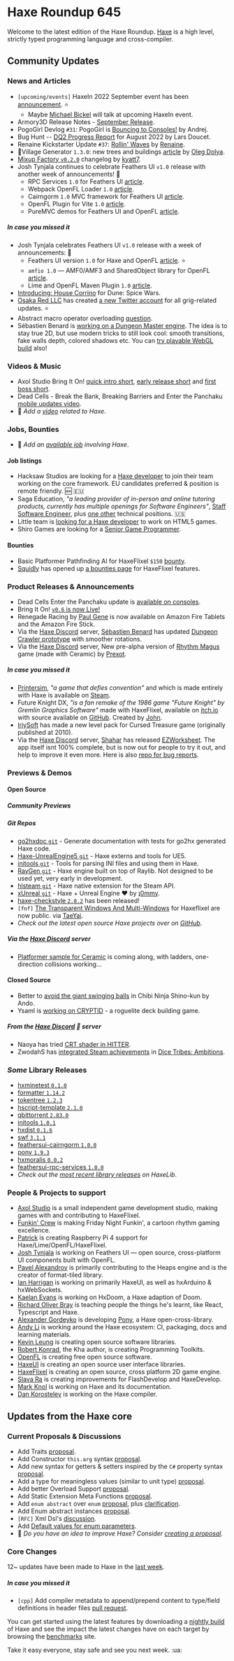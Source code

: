 [_template]: ../templates/roundup.html
[date]: / "2022-09-15 09:40:00"
[modified]: / "2022-09-15 10:01:00"
[published]: / "2022-09-15 12:00:00"
[description]: / "The latest news covering the Haxe community, featuring upcoming talks, the latest HaxeLib releases, game previews and lots more!"
[contributor]: https://twitter.com/teormech "Alexander Hohlov"

# Haxe Roundup 645

Welcome to the latest edition of the Haxe Roundup. [Haxe](http://haxe.org/?ref=haxe.io) is a high level, strictly typed programming language and cross-compiler.

## Community Updates

### News and Articles

- `[upcoming/events]` HaxeIn 2022 September event has been [announcement](https://community.haxe.org/t/haxein-2022-september/3628?u=skial). :star:
  - Maybe [Michael Bickel](https://twitter.com/dazKind/status/1561840496963633154) will talk at upcoming HaxeIn event.
- Armory3D Release Notes - [September Release](https://forums.armory3d.org/t/armory3d-release-notes-2022-09-september-release/4970?u=skial).
- PogoGirl Devlog `#31`: PogoGirl is [Bouncing to Consoles!](https://www.ohsat.com/post/pogogirl-devlog/post31/) by Andrej.
- Bug Hunt -- [DQ2 Progress Report](https://www.fortressofdoors.com/dq2-progress-report-for-august-2022/) for August 2022 by Lars Doucet.
- Renaine Kickstarter Update `#37`: [Rollin' Waves](https://www.kickstarter.com/projects/585676804/renaine-a-game-about-overcoming-failure/posts/3542407) by [Renaine](https://twitter.com/RenaineGame/status/1569388073242198017).
- 🏡Village Generator `1.3.0`: new trees and buildings [article](https://www.patreon.com/posts/71653886) by [Oleg Dolya](https://twitter.com/watawatabou/status/1567885542624215041).
- [Mixup Factory `v0.2.0`](https://kyatt7.itch.io/there-was-a-mixup-at-the-factory/devlog/427805/mixup-factory-v020) changelog by [kyatt7](https://twitter.com/kyatt7/status/1570046252074639362).
- Josh Tynjala continues to celebrate Feathers UI `v1.0` release with another week of announcements! :tada:
    - RPC Services `1.0` for Feathers UI [article](https://feathersui.com/blog/2022/09/08/feathers-ui-rpc-services-1-0-0-remote-object-http-service-haxe).
    - Webpack OpenFL Loader `1.0` [article](https://feathersui.com/blog/2022/09/09/webpack-openfl-loader-plugin-1-0-0).
    - Cairngorm `1.0` MVC framework for Feathers UI [article](https://feathersui.com/blog/2022/09/12/feathers-ui-cairngorm-1-0-0-mvc-microarchitecture-framework).
    - OpenFL Plugin for Vite `1.0` [article](https://feathersui.com/blog/2022/09/13/vite-openfl-plugin-1-0-0).
    - PureMVC demos for Feathers UI and OpenFL [article](https://feathersui.com/blog/2022/09/14/puremvc-haxe-openfl-feathers-ui-demos).

##### _In case you missed it_

- Josh Tynjala celebrates Feathers UI `v1.0` release with a week of announcements: :tada:
  - Feathers UI version `1.0` for Haxe and OpenFL [article](https://feathersui.com/blog/2022/09/01/feathers-ui-version-1-0-haxe-openfl-stable-release). :star:
  - `amfio 1.0` — AMF0/AMF3 and SharedObject library for OpenFL [article](https://feathersui.com/blog/2022/09/06/amfio-1-0-0-action-message-format-local-shared-object-haxe).
  - Lime and OpenFL Maven Plugin `1.0` [article](https://feathersui.com/blog/2022/09/07/lime-openfl-maven-plugin-1-0-0/).
- [Introducing: House Corrino](https://steamcommunity.com/games/1605220/announcements/detail/3260064003793942780) for Dune: Spice Wars.
- [Osaka Red LLC](https://twitter.com/osakared/status/1566083712759959553) has created [a new Twitter account](https://twitter.com/haxe_grig/status/1566083250828627973) for all grig-related updates. :star:
- Abstract macro operator overloading [question](https://community.haxe.org/t/abstract-macro-op-overloading/3674?u=skial).
- Sébastien Benard is [working on a Dungeon Master engine](https://twitter.com/deepnightfr/status/1567434207730827264). The idea is to stay true 2D, but use modern tricks to still look cool: smooth transitions, fake walls depth, colored shadows etc. You can [try playable WebGL build](https://deepnight.net/blog/dungeon-crawler-prototype/) also!

### Videos & Music

- Axol Studio Bring It On! [quick intro short](https://www.youtube.com/shorts/YG2dOdH6t4k?widget_referrer=haxe.io), [early release short](https://www.youtube.com/shorts/P3Cg2V48Ksg?widget_referrer=haxe.io) and [first boss short](https://www.youtube.com/shorts/FOgam5XULbo?widget_referrer=haxe.io).
- Dead Cells - Break the Bank, Breaking Barriers and Enter the Panchaku [mobile updates video](https://www.youtube.com/watch?v=XSsDHKB9IPs&widget_referrer=haxe.io).
- :memo: _Add a [video](https://github.com/skial/haxe.io/labels/video) related to Haxe_.

### Jobs, Bounties

- :memo: _Add an [available job](https://github.com/skial/haxe.io/labels/jobs) involving Haxe_.

#### Job listings

- Hacksaw Studios are looking for a [Haxe developer](https://github.com/skial/haxe.io/issues/992) to join their team working on the core framework. EU candidates preferred & position is remote friendly. :new: :eu:
- Saga Education, _"a leading provider of in-person and online tutoring products, currently has multiple openings for Software Engineers"_, [Staff Software Engineer](https://www.sagaeducation.org/careers?gh_jid=5973477002), plus [one other](https://github.com/skial/haxe.io/issues/974) technical positions. :us:
- Little team is [looking for a Haxe developer](https://gamedev.ru/job/forum/?id=264871) to work on HTML5 games.
- Shiro Games are looking for a [Senior Game Programmer](https://shirogames.com/jobs/senior-game-programmer/).

#### Bounties
- Basic Platformer Pathfinding AI for HaxeFlixel `$150` [bounty](https://github.com/chosencharacters/squidBounties/issues/5).
- [Squidly](https://twitter.com/squuuidly/status/1243925472121151488) has opened up [a bounties page](https://github.com/chosencharacters/squidBounties) for HaxeFlixel features.

### Product Releases & Announcements

- Dead Cells Enter the Panchaku update is [available on consoles](https://twitter.com/motiontwin/status/1567890095797149696).
- Bring It On! [`v0.6` is now Live!](https://store.steampowered.com/news/app/2020460/view/3423321392355617914)
- Renegade Racing by [Paul Gene](https://twitter.com/PaulGene/status/1568209602151432192) is now available on Amazon Fire Tablets and the Amazon Fire Stick.
- Via the [Haxe Discord] server, [Sébastien Benard](https://discord.com/channels/162395145352904705/162664383082790912/1017691415880400936) has updated [Dungeon Crawler prototype](https://deepnight.net/blog/dungeon-crawler-prototype/) with smoother rotations.
- Via the [Haxe Discord] server, New pre-alpha version of [Rhythm Magus](https://www.newgrounds.com/projects/games/1895598/preview/filetype/2) game (made with Ceramic) by [Prexot](https://discord.com/channels/162395145352904705/162664383082790912/1019350972209823764).

##### _In case you missed it_

- [Printersim](https://community.haxe.org/t/printersim/3673?u=skial), _"a game that defies convention"_ and which is made entirely with Haxe is available on [Steam](https://store.steampowered.com/app/1665200/Printersim/).
- Future Knight DX, _"is a fan remake of the 1986 game "Future Knight" by Gremlin Graphics Software"_ made with HaxeFlixel, available on [itch.io](https://john0032.itch.io/future-knight-dx) with source available on [GitHub](https://github.com/john32b/futureknightdx). Created by [John](https://twitter.com/john32b/status/1566134919146967045).
- [IriySoft](https://twitter.com/IriySoft/status/1565332324908257280) has made a new level pack for Cursed Treasure game (originally published at 2010).
- Via the [Haxe Discord] server, [Shahar](https://discord.com/channels/162395145352904705/162664383082790912/1015123609552945214) has released [EZWorksheet](
https://ezworksheet.spacebubble.io/). The app itself isnt 100% complete, but is now out for people to try it out, and help to improve it even more. Here is also [repo for bug reports](https://github.com/ShaharMS/EZWorksheet-Evolution/issues).

### Previews & Demos

#### Open Source

##### Community Previews

##### _Git Repos_

- [go2hxdoc `git`](https://github.com/go2hx/go2hxdoc) - Generate documentation with tests for go2hx generated Haxe code.
- [Haxe-UnrealEngine5 `git`](https://github.com/RobertBorghese/Haxe-UnrealEngine5) - Haxe externs and tools for UE5.
- [initools `git`](https://github.com/Eventretta/initools) - Tools for parsing INI files and using them in Haxe.
- [RayGen `git`](https://github.com/thepercentageguy/RayGen) - Haxe engine built on top of Raylib. Not designed to be used yet, very early in development.
- [hlsteam `git`](https://github.com/HeapsIO/hlsteam) - Haxe native extension for the Steam API.
- [xUnreal `git`](https://github.com/LogicInteractive/xUnreal) - Haxe + Unreal Engine ❤ by [ʇ0mmy](https://twitter.com/d0oo0p/status/1569972149015691264).
- [haxe-checkstyle `2.8.2`](https://github.com/HaxeCheckstyle/haxe-checkstyle/releases/tag/v2.8.2) has been released!
- `[fnf]` [The Transparent Windows And Multi-Windows](https://github.com/DuskieWhy/Transparent-and-MultiWindow-FNF) for Haxeflixel are now public. via [TaeYai](https://twitter.com/taeyai_/status/1568847758190350336).
- _Check out the latest open source Haxe projects over on [GitHub][latest github]_.

##### Via the [Haxe Discord] server

- [Platformer sample for Ceramic](https://discord.com/channels/162395145352904705/162664383082790912/1019015997040115742) is coming along, with ladders, one-direction collisions working...

#### Closed Source

- Better to [avoid the giant swinging balls](https://twitter.com/ohsat_games/status/1568660703959023616) in Chibi Ninja Shino-kun by Ando.
- Ysaml is [working on CRYPTID](https://twitter.com/mielsmiels/status/1568784912597262340) - a roguelite deck building game.

##### From the [Haxe Discord] :key: server

- Naoya has tried [CRT shader in HITTER](https://discord.com/channels/162395145352904705/162664383082790912/1019292143422025829).
- ZwodahS has [integrated Steam achievements](https://discord.com/channels/162395145352904705/162664383082790912/1019837893998563378) in [Dice Tribes: Ambitions](https://store.steampowered.com/app/1965800/Dice_Tribes_Ambitions/).

### _Some_ Library Releases

- [hxminetest `0.1.0`](https://lib.haxe.org/p/hxminetest)
- [formatter `1.14.2`](https://lib.haxe.org/p/formatter)
- [tokentree `1.2.3`](https://lib.haxe.org/p/tokentree)
- [hscript-template `2.1.0`](https://lib.haxe.org/p/hscript-template)
- [qbittorrent `2.83.0`](https://lib.haxe.org/p/qbittorrent)
- [initools `1.0.1`](https://lib.haxe.org/p/initools)
- [hxdist `0.1.6`](https://lib.haxe.org/p/hxdist)
- [swf `3.1.1`](https://lib.haxe.org/p/swf)
- [feathersui-cairngorm `1.0.0`](https://lib.haxe.org/p/feathersui-cairngorm)
- [pony `1.9.3`](https://lib.haxe.org/p/pony)
- [hxmoralis `0.0.2`](https://lib.haxe.org/p/hxmoralis)
- [feathersui-rpc-services `1.0.0`](https://lib.haxe.org/p/feathersui-rpc-services)
- _Check out the [most recent library releases](https://lib.haxe.org/recent/) on HaxeLib_.

### People & Projects to support

- [Axol Studio](https://axolstudio.com/) is a small independent game development studio, making games with and contributing to HaxeFlixel.
- [Funkin' Crew](https://ninja-muffin24.itch.io/funkin) is making Friday Night Funkin', a cartoon rhythm gaming excellence.
- [Patrick](https://www.patreon.com/gepatto) is creating Raspberry Pi 4 support for Haxe/Lime/OpenFL/HaxeFlixel.
- [Josh Tynjala](https://github.com/sponsors/joshtynjala) is working on Feathers UI — open source, cross-platform UI components built with OpenFL.
- [Pavel Alexandrov](https://ko-fi.com/yanrishatum) is primarily contributing to the Heaps engine and is the creator of format-tiled library.
- [Ian Harrigan](https://github.com/sponsors/ianharrigan) is working on primarily HaxeUI, as well as hxArduino & hxWebSockets.
- [Kaelan Evans](https://github.com/sponsors/kevansevans) is working on HxDoom, a Haxe adaption of Doom.
- [Richard Oliver Bray](https://ko-fi.com/richardoliverbray) is teaching people the things he's learnt, like React, Typescript and Haxe.
- [Alexander Gordeyko](https://www.patreon.com/axgord) is developing [Pony](https://github.com/AxGord/Pony), a Haxe open-cross-library.
- [Andy Li](https://github.com/users/andyli/sponsorship) is working around the Haxe ecosystem: CI, packaging, docs and learning materials.
- [Kevin Leung](https://www.patreon.com/kevinresol) is creating open source software libraries.
- [Robert Konrad](https://www.patreon.com/RobDangerous), the Kha author, is creating Programming Toolkits.
- [OpenFL](https://www.patreon.com/openfl) is creating free open source software.
- [HaxeUI](https://www.patreon.com/haxeui) is creating an open source user interface libraries.
- [HaxeFlixel](https://www.patreon.com/haxeflixel) is creating an open source, cross platform 2D game engine.
- [Slava Ra](https://www.patreon.com/slavara) is creating improvements for FlashDevelop and HaxeDevelop.
- [Mark Knol](https://www.patreon.com/markknol) is working on Haxe and its documentation.
- [Dan Korostelev](https://www.patreon.com/nadako) is working on the Haxe compiler.

## Updates from the Haxe core

### Current Proposals & Discussions

- Add Traits [proposal](https://github.com/HaxeFoundation/haxe-evolution/pull/98).
- Add Constructor `this.arg` syntax [proposal](https://github.com/HaxeFoundation/haxe-evolution/pull/97).
- Add new syntax for getters & setters inspired by the `C#` property syntax [proposal](https://github.com/HaxeFoundation/haxe-evolution/pull/96).
- Add a type for meaningless values (similar to unit type) [proposal](https://github.com/HaxeFoundation/haxe-evolution/pull/95).
- Add better Overload Support [proposal](https://github.com/HaxeFoundation/haxe-evolution/pull/93).
- Add Static Extension Meta Functions [proposal](https://github.com/HaxeFoundation/haxe-evolution/pull/91).
- Add `enum abstract` over `enum` [proposal](https://github.com/HaxeFoundation/haxe-evolution/pull/87), plus [clarification](https://github.com/HaxeFoundation/haxe-evolution/pull/87#issuecomment-935339089).
- Add Enum abstract instances [proposal](https://github.com/HaxeFoundation/haxe-evolution/pull/86).
- `[RFC]` Xml Dsl's [discussion](https://github.com/HaxeFoundation/haxe-evolution/issues/60).
- Add [Default values for enum parameters](https://github.com/HaxeFoundation/haxe-evolution/issues/27).
- :memo: _Do you have an idea to improve Haxe? Consider [creating a proposal]._

### Core Changes

12~ updates have been made to Haxe in the [last week][last week newurl].

##### _In case you missed it_

- `[cpp]` Add compiler metadata to append/prepend content to type/field definitions in header files [pull request](https://github.com/HaxeFoundation/haxe/pull/10790).

You can get started using the latest features by downloading a [nightly build] of Haxe and see the impact the latest changes have on each target by browsing the [benchmarks] site.

Take it easy everyone, stay safe and see you next week. :ua:

[benchmarks]: https://benchs.haxe.org/
[nightly build]: http://build.haxe.org
[creating a proposal]: https://github.com/HaxeFoundation/haxe-evolution
[last week]: https://github.com/search?q=closed:2022-09-08..2022-09-15+org:haxefoundation+is:closed
[last week newurl]: https://github.com/search?q=updated:%3E2022-09-08+org:haxefoundation
[latest github]: https://github.com/search?o=desc&q=created:%22%3E+2022-09-08%22+language:Haxe&s=updated&type=Repositories
[Haxe Discord]: https://discordapp.com/invite/0uEuWH3spjck73Lo
[Armory Discord]: https://discord.com/invite/7jDud8R3dE
[OpenFL Discord]: https://discordapp.com/invite/tDgq8EE
[FeathersUI Discord]: https://discord.com/invite/SnJBC53
[Deepnight Discord]: https://discord.gg/xRMdA4er
